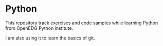 # Python

 This repository track exercises and code samples while learning Python from OpenEDG Python institute.
 
 I am also using it to learn the basics of git.
